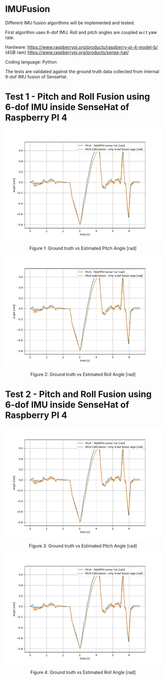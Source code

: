 # IMUFusion
 Different IMU fusion algorithms will be implemented and tested.
 
 First algorithm uses 6-dof IMU. Roll and pitch angles are coupled w.r.t yaw rate.

 Hardware:
 https://www.raspberrypi.org/products/raspberry-pi-4-model-b/ (4GB ram)
 https://www.raspberrypi.org/products/sense-hat/
 
 Coding language:
 Python
 
 The tests are validated against the ground truth data collected from internal 9-dof IMU fusion of SenseHat.

# Test 1 - Pitch and Roll Fusion using 6-dof IMU inside SenseHat of Raspberry PI 4
![Example](/SenseHat/imu_test_1_pitch.png)
<p align="center">Figure 1: Ground truth vs Estimated Pitch Angle [rad]</p>

![Example](/SenseHat/imu_test_1_pitch.png)
<p align="center">Figure 2: Ground truth vs Estimated Roll Angle [rad]</p>

# Test 2 - Pitch and Roll Fusion using 6-dof IMU inside SenseHat of Raspberry PI 4
![Example](/SenseHat/imu_test_1_pitch.png)
<p align="center">Figure 3: Ground truth vs Estimated Pitch Angle [rad]</p>

![Example](/SenseHat/imu_test_1_pitch.png)
<p align="center">Figure 4: Ground truth vs Estimated Roll Angle [rad]</p>
